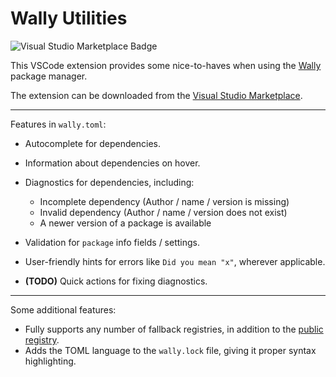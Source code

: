 # Wally Utilities

![Visual Studio Marketplace Badge](https://vsmarketplacebadge.apphb.com/version/filiptibell.wally-utilities.svg)

This VSCode extension provides some nice-to-haves when using the [Wally](https://wally.run) package manager.

The extension can be downloaded from the [Visual Studio Marketplace](https://marketplace.visualstudio.com/items?itemName=filiptibell.wally-utilities).

----

Features in `wally.toml`:

* Autocomplete for dependencies.
* Information about dependencies on hover.
* Diagnostics for dependencies, including:
	- Incomplete dependency (Author / name / version is missing)
	- Invalid dependency (Author / name / version does not exist)
	- A newer version of a package is available

* Validation for `package` info fields / settings.
* User-friendly hints for errors like `Did you mean "x"`, wherever applicable.
* **(TODO)** Quick actions for fixing diagnostics.

----

Some additional features:

* Fully supports any number of fallback registries, in addition to the [public registry](https://github.com/UpliftGames/wally-index).
* Adds the TOML language to the `wally.lock` file, giving it proper syntax highlighting.
